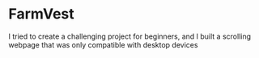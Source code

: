 # FarmVest



I tried to create a challenging project for beginners, and I built a scrolling webpage that was only compatible with desktop devices
